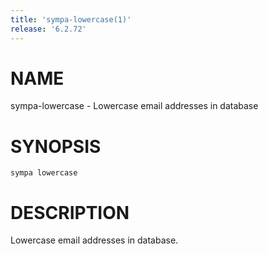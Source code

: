 ```yaml
---
title: 'sympa-lowercase(1)'
release: '6.2.72'
---
```


# NAME

sympa-lowercase - Lowercase email addresses in database

# SYNOPSIS

`sympa lowercase`

# DESCRIPTION

Lowercase email addresses in database.
